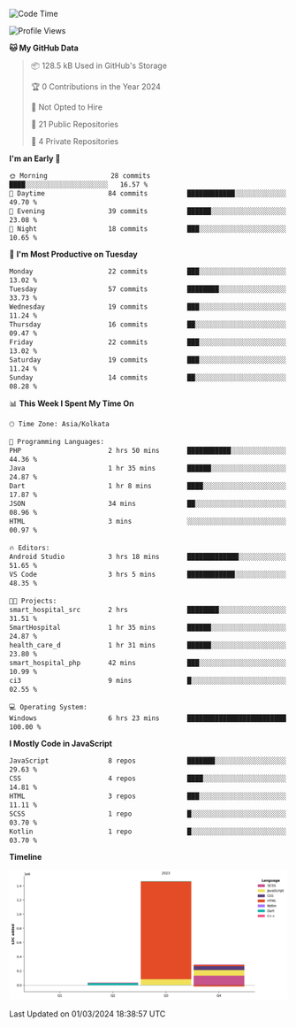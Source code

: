 <!--START_SECTION:waka-->
![Code Time](http://img.shields.io/badge/Code%20Time-233%20hrs%2041%20mins-blue)

![Profile Views](http://img.shields.io/badge/Profile%20Views-14-blue)

**🐱 My GitHub Data** 

> 📦 128.5 kB Used in GitHub's Storage 
 > 
> 🏆 0 Contributions in the Year 2024
 > 
> 🚫 Not Opted to Hire
 > 
> 📜 21 Public Repositories 
 > 
> 🔑 4 Private Repositories 
 > 
**I'm an Early 🐤** 

```text
🌞 Morning                28 commits          ████░░░░░░░░░░░░░░░░░░░░░   16.57 % 
🌆 Daytime                84 commits          ████████████░░░░░░░░░░░░░   49.70 % 
🌃 Evening                39 commits          ██████░░░░░░░░░░░░░░░░░░░   23.08 % 
🌙 Night                  18 commits          ███░░░░░░░░░░░░░░░░░░░░░░   10.65 % 
```
📅 **I'm Most Productive on Tuesday** 

```text
Monday                   22 commits          ███░░░░░░░░░░░░░░░░░░░░░░   13.02 % 
Tuesday                  57 commits          ████████░░░░░░░░░░░░░░░░░   33.73 % 
Wednesday                19 commits          ███░░░░░░░░░░░░░░░░░░░░░░   11.24 % 
Thursday                 16 commits          ██░░░░░░░░░░░░░░░░░░░░░░░   09.47 % 
Friday                   22 commits          ███░░░░░░░░░░░░░░░░░░░░░░   13.02 % 
Saturday                 19 commits          ███░░░░░░░░░░░░░░░░░░░░░░   11.24 % 
Sunday                   14 commits          ██░░░░░░░░░░░░░░░░░░░░░░░   08.28 % 
```


📊 **This Week I Spent My Time On** 

```text
🕑︎ Time Zone: Asia/Kolkata

💬 Programming Languages: 
PHP                      2 hrs 50 mins       ███████████░░░░░░░░░░░░░░   44.36 % 
Java                     1 hr 35 mins        ██████░░░░░░░░░░░░░░░░░░░   24.87 % 
Dart                     1 hr 8 mins         ████░░░░░░░░░░░░░░░░░░░░░   17.87 % 
JSON                     34 mins             ██░░░░░░░░░░░░░░░░░░░░░░░   08.96 % 
HTML                     3 mins              ░░░░░░░░░░░░░░░░░░░░░░░░░   00.97 % 

🔥 Editors: 
Android Studio           3 hrs 18 mins       █████████████░░░░░░░░░░░░   51.65 % 
VS Code                  3 hrs 5 mins        ████████████░░░░░░░░░░░░░   48.35 % 

🐱‍💻 Projects: 
smart_hospital_src       2 hrs               ████████░░░░░░░░░░░░░░░░░   31.51 % 
SmartHospital            1 hr 35 mins        ██████░░░░░░░░░░░░░░░░░░░   24.87 % 
health_care_d            1 hr 31 mins        ██████░░░░░░░░░░░░░░░░░░░   23.80 % 
smart_hospital_php       42 mins             ███░░░░░░░░░░░░░░░░░░░░░░   10.99 % 
ci3                      9 mins              █░░░░░░░░░░░░░░░░░░░░░░░░   02.55 % 

💻 Operating System: 
Windows                  6 hrs 23 mins       █████████████████████████   100.00 % 
```

**I Mostly Code in JavaScript** 

```text
JavaScript               8 repos             ███████░░░░░░░░░░░░░░░░░░   29.63 % 
CSS                      4 repos             ████░░░░░░░░░░░░░░░░░░░░░   14.81 % 
HTML                     3 repos             ███░░░░░░░░░░░░░░░░░░░░░░   11.11 % 
SCSS                     1 repo              █░░░░░░░░░░░░░░░░░░░░░░░░   03.70 % 
Kotlin                   1 repo              █░░░░░░░░░░░░░░░░░░░░░░░░   03.70 % 
```



**Timeline**

![Lines of Code chart](https://raw.githubusercontent.com/sairam030/sairam030/main/assets/bar_graph.png)


 Last Updated on 01/03/2024 18:38:57 UTC
<!--END_SECTION:waka-->
